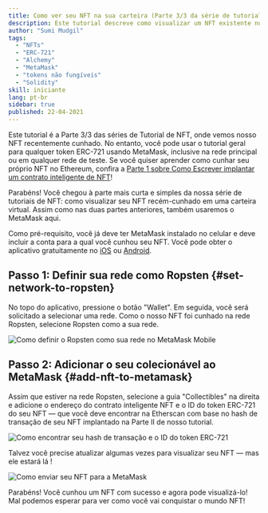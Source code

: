 ```yaml
---
title: Como ver seu NFT na sua carteira (Parte 3/3 da série de tutorial sobre NFT)
description: Este tutorial descreve como visualizar um NFT existente no MetaMask!
author: "Sumi Mudgil"
tags:
  - "NFTs"
  - "ERC-721"
  - "Alchemy"
  - "MetaMask"
  - "tokens não fungíveis"
  - "Solidity"
skill: iniciante
lang: pt-br
sidebar: true
published: 22-04-2021
---
```


Este tutorial é a Parte 3/3 das séries de Tutorial de NFT, onde vemos nosso NFT recentemente cunhado. No entanto, você pode usar o tutorial geral para qualquer token ERC-721 usando MetaMask, inclusive na rede principal ou em qualquer rede de teste. Se você quiser aprender como cunhar seu próprio NFT no Ethereum, confira a [Parte 1 sobre Como Escrever implantar um contrato inteligente de NFT](/developers/tutorials/how-to-write-and-deploy-an-nft)!

Parabéns! Você chegou à parte mais curta e simples da nossa série de tutoriais de NFT: como visualizar seu NFT recém-cunhado em uma carteira virtual. Assim como nas duas partes anteriores, também usaremos o MetaMask aqui.

Como pré-requisito, você já deve ter MetaMask instalado no celular e deve incluir a conta para a qual você cunhou seu NFT. Você pode obter o aplicativo gratuitamente no [iOS](https://apps.apple.com/us/app/metamask-blockchain-wallet/id1438144202) ou [Android](https://play.google.com/store/apps/details?id=io.metamask&hl=en_US&gl=US).

## Passo 1: Definir sua rede como Ropsten {#set-network-to-ropsten}

No topo do aplicativo, pressione o botão "Wallet". Em seguida, você será solicitado a selecionar uma rede. Como o nosso NFT foi cunhado na rede Ropsten, selecione Ropsten como a sua rede.

![Como definir o Ropsten como sua rede no MetaMask Mobile](./ropstenMetamask.gif)

## Passo 2: Adicionar o seu colecionável ao MetaMask {#add-nft-to-metamask}

Assim que estiver na rede Ropsten, selecione a guia "Collectibles" na direita e adicione o endereço do contrato inteligente NFT e o ID do token ERC-721 do seu NFT — que você deve encontrar na Etherscan com base no hash de transação de seu NFT implantado na Parte II de nosso tutorial.

![Como encontrar seu hash de transação e o ID do token ERC-721](./findNFTEtherscan.png)

Talvez você precise atualizar algumas vezes para visualizar seu NFT — mas ele estará lá <Emoji text="😄" size={1} />!

![Como enviar seu NFT para a MetaMask](./findNFTMetamask.gif)

Parabéns! Você cunhou um NFT com sucesso e agora pode visualizá-lo! Mal podemos esperar para ver como você vai conquistar o mundo NFT!

